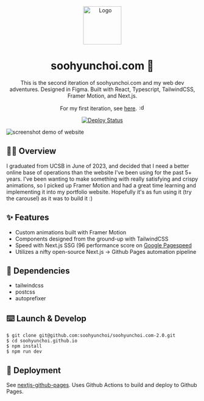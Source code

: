 <div align="center">
  <img alt="Logo" src="https://www.soohyunchoi.com/assets/images/logo.webp" width="100" />
</div>
<h1 align="center">
  soohyunchoi.com 🌊
</h1>
<p align="center">
  This is the second iteration of soohyunchoi.com and my web dev adventures. Designed in Figma. Built with React, Typescript, TailwindCSS, Framer Motion, and Next.js.
</p>
<p align="center">
  For my first iteration, see <a href="https://github.com/soohyunchoi/soohyunchoi.github.io-1.0">here</a>. <img alt=":dogjam:" src="https://media.tenor.com/BpGpliwaBcMAAAAC/dogjam-dog.gif" width="16" />
</p>
<p align="center">
  <a href="https://github.com/soohyunchoi/soohyunchoi.github.io/actions/runs/6276570236" target="_blank">
    <img src="https://github.com/soohyunchoi/soohyunchoi.github.io/actions/workflows/deploy.yml/badge.svg?event=push" alt="Deploy Status" />
  </a>
</p>

![screenshot demo of website](https://github.com/soohyunchoi/soohyunchoi.github.io/blob/main/public/assets/images/2.0/demo.png)

## 🏄‍♂️ Overview
I graduated from UCSB in June of 2023, and decided that I need a better online base of operations than the website I've been using for the past 5+ years. I've been wanting to make something with really satisfying and crispy animations, so I picked up Framer Motion and had a great time learning and implementing it into my portfolio website. Hopefully it's as fun using it (try the carousel) as it was to build it :)

## ✨ Features
- Custom animations built with Framer Motion
- Components designed from the ground-up with TailwindCSS
- Speed with Next.js SSG (96 performance score on [Google Pagespeed](https://pagespeed.web.dev/analysis/https-soohyunchoi-com/6c8e77c7vc?form_factor=desktop)
- Utilizes a nifty open-source Next.js -> Github Pages automation pipeline

## 🔗 Dependencies
- tailwindcss
- postcss
- autoprefixer

## ⌨️ Launch & Develop 
```
$ git clone git@github.com:soohyunchoi/soohyunchoi.com-2.0.git
$ cd soohyunchoi.github.io
$ npm install
$ npm run dev
```

## 🚀 Deployment
See [nextjs-github-pages](https://github.com/gregrickaby/nextjs-github-pages). Uses Github Actions to build and deploy to Github Pages.
